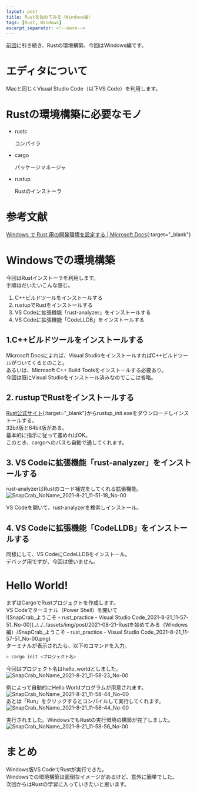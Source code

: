 ```yaml
---
layout: post
title: Rustを始めてみる（Windows編）
tags: [Rust, Windows]
excerpt_separator: <!--more-->
---
```


[前回](../20//Rust%E3%82%92%E5%A7%8B%E3%82%81%E3%81%A6%E3%81%BF%E3%82%8B-Mac%E7%B7%A8.html)に引き続き、Rustの環境構築、今回はWindows編です。

<!--more-->



# エディタについて

Macと同じくVisual Studio Code（以下VS Code）を利用します。



# Rustの環境構築に必要なモノ

- rustc  
  

  コンパイラ

- cargo  
  

  パッケージマネージャ

- rustup  
  
  
  Rustのインストーラ

# 参考文献

[Windows で Rust 用の開発環境を設定する \| Microsoft Docs](https://docs.microsoft.com/ja-jp/windows/dev-environment/rust/setup){:target="_blank"}

# Windowsでの環境構築

今回はRustインストーラを利用します。  
手順はだいたいこんな感じ。

1. C++ビルドツールをインストールする
2. rustupでRustをインストールする
3. VS Codeに拡張機能「rust-analyzer」をインストールする
4. VS Codeに拡張機能「CodeLLDB」をインストールする



## 1.C++ビルドツールをインストールする

Microsoft Docsによれば、Visual StudioをインストールすればC++ビルドツールがついてくるとのこと。  
あるいは、Microsoft C++ Build Toolsをインストールする必要あり。  
今回は既にVisual Studioをインストール済みなのでここは省略。



## 2. rustupでRustをインストールする

[Rust公式サイト](https://www.rust-lang.org/ja/tools/install){:target="_blank"}からrustup_init.exeをダウンロードしインストールする。  
32bit版と64bit版がある。  
基本的に指示に従って進めればOK。  
このとき、cargoへのパスも自動で通してくれます。



## 3. VS Codeに拡張機能「rust-analyzer」をインストールする

rust-analyzerはRustのコード補完をしてくれる拡張機能。  
![SnapCrab_NoName_2021-8-21_11-51-18_No-00](../../../assets/img/post/2021-08-21-Rustを始めてみる（Windows編）/SnapCrab_NoName_2021-8-21_11-51-18_No-00.png)


VS Codeを開いて、rust-analyzerを検索しインストール。



## 4. VS Codeに拡張機能「CodeLLDB」をインストールする

同様にして、VS CodeにCodeLLDBをインストール。  
デバッグ用ですが、今回は使いません。



# Hello World!

まずはCargoでRustプロジェクトを作成します。  
VS Codeでターミナル（Power Shell）を開いて  
![SnapCrab_ようこそ - rust_practice - Visual Studio Code_2021-8-21_11-57-51_No-00](../../../assets/img/post/2021-08-21-Rustを始めてみる（Windows編）/SnapCrab_ようこそ - rust_practice - Visual Studio Code_2021-8-21_11-57-51_No-00.png)  
ターミナルが表示されたら、以下のコマンドを入力。

```powershell
> cargo init <プロジェクト名>
```

今回はプロジェクト名はhello_worldとしました。  
![SnapCrab_NoName_2021-8-21_11-58-23_No-00](../../../assets/img/post/2021-08-21-Rustを始めてみる（Windows編）/SnapCrab_NoName_2021-8-21_11-58-23_No-00.png)  


例によって自動的にHello Worldプログラムが用意されます。  
![SnapCrab_NoName_2021-8-21_11-58-44_No-00](../../../assets/img/post/2021-08-21-Rustを始めてみる（Windows編）/SnapCrab_NoName_2021-8-21_11-58-44_No-00.png)  
あとは「Run」をクリックするとコンパイルして実行してくれます。  
![SnapCrab_NoName_2021-8-21_11-58-44_No-00](../../../assets/img/post/2021-08-21-Rustを始めてみる（Windows編）/SnapCrab_NoName_2021-8-21_11-58-44_No-00-16295149098553.png)  

実行されました。WindowsでもRustの実行環境の構築が完了しました。  
![SnapCrab_NoName_2021-8-21_11-58-56_No-00](../../../assets/img/post/2021-08-21-Rustを始めてみる（Windows編）/SnapCrab_NoName_2021-8-21_11-58-56_No-00-16295150163085.png)



# まとめ

Windows版VS CodeでRustが実行できた。  
Windowsでの環境構築は面倒なイメージがあるけど、意外に簡単でした。  
次回からはRustの学習に入っていきたいと思います。
